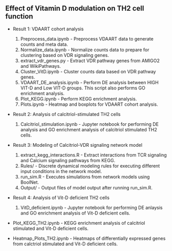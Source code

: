 Effect of Vitamin D modulation on TH2 cell function 
- 

- Result 1: VDAART cohort analysis
  1. Preprocess_data.ipynb - Preprocess VDAART data to generate counts and meta data.  
  2. Normalize_data.ipynb - Normalize counts data to prepare for clustering based on VDR signaling genes.
  3. extract_vdr_genes.py - Extract VDR pathway genes from AMIGO2 and WikiPathways.  
  4. Cluster_VitD.ipynb -	Cluster counts data based on VDR pathway genes.  				 
  5. VDAART_DE_analysis.ipynb - Perform DE analysis between HIGH VIT-D and Low VIT-D groups. This script also performs GO enrichment analysis.  
  6. Plot_KEGG.ipynb	- Perform KEGG enrichment analysis.  
  7. Plots.ipynb - Heatmap and boxplots for VDAART cohort analysis.  

- Result 2: Analysis of calcitriol-stimulated TH2 cells  
  1. Calcitriol_stimulation.ipynb - Jupyter notebook for performing DE analysis and GO enrichment analysis of calcitriol stimulated TH2 cells.  

- Result 3: Modeling of Calcitriol-VDR signaling network model  
  1. extract_kegg_interactions.R - Extract interactions from TCR signaling and Calcium signaling pathways from KEGG.  
  2. Rules/ - Discrete dynamical modeling rules for executing different input conditions in the network model.  
  3. run_sim.R - Executes simulations from network models using BoolNet.  
  4. Output/ - Output files of model output after running run_sim.R.  

- Result 4: Analysis of Vit-D deficient TH2 cells   
  1. VitD_deficient.ipynb - Jupyter notebook for performing DE anlaysis and GO enrichment analysis of Vit-D deficient cells.  

- Plot_KEGG_TH2.ipynb - KEGG enrichment analysis of calcitriol stimulated and Vit-D deficient cells.  
- Heatmap_Plots_TH2.ipynb - Heatmaps of differentially expressed genes from calctriol stimulated and Vit-D deficient cells.  
